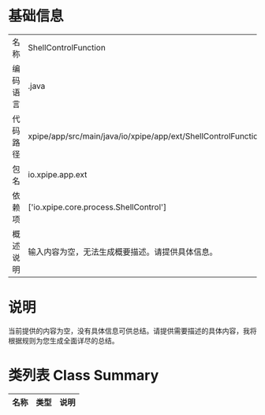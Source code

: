 # 基础信息

|      |      |
|------|------|
| 名称 | ShellControlFunction |
| 编码语言 | .java |
| 代码路径 | xpipe/app/src/main/java/io/xpipe/app/ext/ShellControlFunction.java |
| 包名 | io.xpipe.app.ext |
| 依赖项 | ['io.xpipe.core.process.ShellControl'] |
| 概述说明 | 输入内容为空，无法生成概要描述。请提供具体信息。 |

# 说明

当前提供的内容为空，没有具体信息可供总结。请提供需要描述的具体内容，我将根据规则为您生成全面详尽的总结。

# 类列表 Class Summary

| 名称   | 类型  | 说明 |
|-------|------|-------------|




